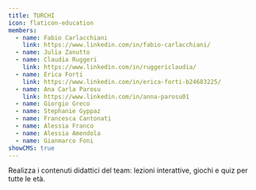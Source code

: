 ```yaml
---
title: TURCHI
icon: flaticon-education
members:
  - name: Fabio Carlacchiani
    link: https://www.linkedin.com/in/fabio-carlacchiani/
  - name: Julia Zanutto
  - name: Claudia Ruggeri
    link: https://www.linkedin.com/in/ruggericlaudia/
  - name: Erica Forti
    link: https://www.linkedin.com/in/erica-forti-b24683225/
  - name: Ana Carla Parosu
    link: https://www.linkedin.com/in/anna-parosu01
  - name: Giorgio Greco
  - name: Stephanie Gyppaz
  - name: Francesca Cantonati
  - name: Alessia Franco
  - name: Alessia Amendola
  - name: Gianmarco Foni
showCMS: true
---
```

Realizza i contenuti didattici del team: lezioni interattive, giochi e quiz per tutte le età.